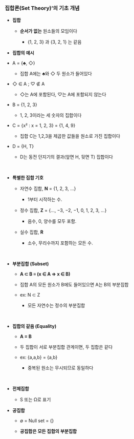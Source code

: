 ### 집합론(Set Theory)’의 기초 개념

- **집합**

    - **순서가 없는** 원소들의 모임이다
 
        - {1, 2, 3} 과 {3, 2, 1} 는 같음

- **집합의 예시**

- A = {♣, ◇}
    - 집합 A에는 ♣와 ◇ 두 원소가 들어있다

- ◇ ∈ A ; ♡ ∉ A
    - ◇는 A에 포함된다, ♡는 A에 포함되지 않는다

- B = {1, 2, 3}
    -  1, 2, 3이라는 세 숫자의 집합이다

- C = {x² : x = 1, 2, 3} = {1, 4, 9}
    - 집합 C는 1,2,3을 제곱한 값들을 원소로 가진 집합이다

- D = {H, T}
    - D는 동전 던지기의 결과(앞면 H, 뒷면 T) 집합이다

<br/>

- **특별한 집합 기호**

    - 자연수 집합, **N** = {1, 2, 3, …}
        - 1부터 시작하는 수.

    - 정수 집합, **Z** = {…, −3, −2, −1, 0, 1, 2, 3, …}
        - 음수, 0, 양수를 모두 포함.

    - 실수 집합, **R**
        - 소수, 무리수까지 포함하는 모든 수.

<br/>

- **부분집합 (Subset)**

    - **A ⊂ B ≡ (x ∈ A ⇒ x ∈ B)** 

    - 집합 A의 모든 원소가 B에도 들어있으면 A는 B의 부분집합
 
    - ex: N ⊂ Z
 
        - 모든 자연수는 정수의 부분집합 

<br/>

- **집합의 같음 (Equality)**

    - **A = B**

    - 두 집합이 서로 부분집합 관계이면, 두 집합은 같다
 
    - ex: {a,a,b} = {a,b}

        - 중복된 원소는 무시되므로 동일하다

<br/>

- **전체집합**

    - S 또는 Ω로 표기

- **공집합**
    
    - ∅ = Null set = {}
 
    - **공집합은 모든 집합의 부분집합**


















































































